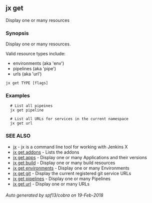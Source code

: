 ## jx get

Display one or many resources

### Synopsis


Display one or many resources. 

Valid resource types include: 

  * environments (aka 'env')  
  * pipelines (aka 'pipe')  
  * urls (aka 'url')

```
jx get TYPE [flags]
```

### Examples

```
  # List all pipeines
  jx get pipeline
  
  # List all URLs for services in the current namespace
  jx get url
```

### SEE ALSO
* [jx](jx.md)	 - jx is a command line tool for working with Jenkins X
* [jx get addons](jx_get_addons.md)	 - Lists the addons
* [jx get apps](jx_get_apps.md)	 - Display one or many Applications and their versions
* [jx get build](jx_get_build.md)	 - Display one or many build resources
* [jx get environments](jx_get_environments.md)	 - Display one or many Environments
* [jx get git](jx_get_git.md)	 - Display the current registered git service URLs
* [jx get pipelines](jx_get_pipelines.md)	 - Display one or many Pipelines
* [jx get url](jx_get_url.md)	 - Display one or many URLs

###### Auto generated by spf13/cobra on 19-Feb-2018
